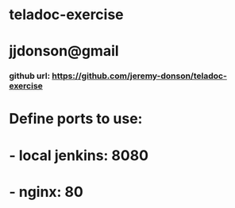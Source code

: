 # teladoc-exercise
# jjdonson@gmail
### github url: https://github.com/jeremy-donson/teladoc-exercise

# Define ports to use:
#	- local jenkins: 8080
#	- nginx: 80
